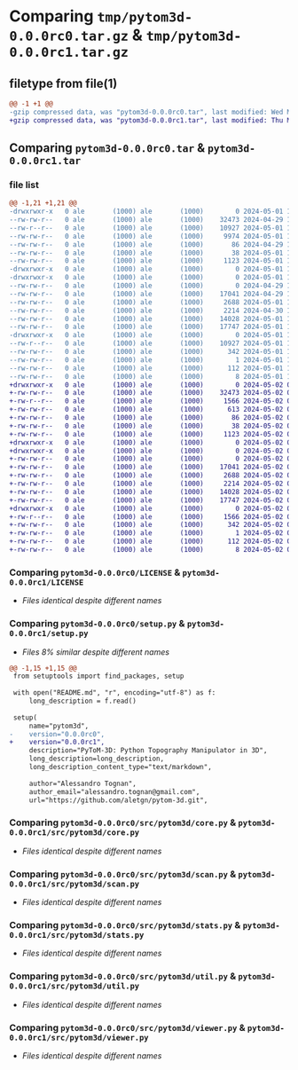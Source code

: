 # Comparing `tmp/pytom3d-0.0.0rc0.tar.gz` & `tmp/pytom3d-0.0.0rc1.tar.gz`

## filetype from file(1)

```diff
@@ -1 +1 @@
-gzip compressed data, was "pytom3d-0.0.0rc0.tar", last modified: Wed May  1 15:18:43 2024, max compression
+gzip compressed data, was "pytom3d-0.0.0rc1.tar", last modified: Thu May  2 08:19:28 2024, max compression
```

## Comparing `pytom3d-0.0.0rc0.tar` & `pytom3d-0.0.0rc1.tar`

### file list

```diff
@@ -1,21 +1,21 @@
-drwxrwxr-x   0 ale       (1000) ale       (1000)        0 2024-05-01 15:18:43.026654 pytom3d-0.0.0rc0/
--rw-rw-r--   0 ale       (1000) ale       (1000)    32473 2024-04-29 13:58:35.000000 pytom3d-0.0.0rc0/LICENSE
--rw-r--r--   0 ale       (1000) ale       (1000)    10927 2024-05-01 15:18:43.026654 pytom3d-0.0.0rc0/PKG-INFO
--rw-rw-r--   0 ale       (1000) ale       (1000)     9974 2024-05-01 15:12:45.000000 pytom3d-0.0.0rc0/README.md
--rw-rw-r--   0 ale       (1000) ale       (1000)       86 2024-04-29 13:58:35.000000 pytom3d-0.0.0rc0/pyproject.toml
--rw-rw-r--   0 ale       (1000) ale       (1000)       38 2024-05-01 15:18:43.026654 pytom3d-0.0.0rc0/setup.cfg
--rw-rw-r--   0 ale       (1000) ale       (1000)     1123 2024-05-01 15:17:39.000000 pytom3d-0.0.0rc0/setup.py
-drwxrwxr-x   0 ale       (1000) ale       (1000)        0 2024-05-01 15:18:43.022654 pytom3d-0.0.0rc0/src/
-drwxrwxr-x   0 ale       (1000) ale       (1000)        0 2024-05-01 15:18:43.022654 pytom3d-0.0.0rc0/src/pytom3d/
--rw-rw-r--   0 ale       (1000) ale       (1000)        0 2024-04-29 13:58:35.000000 pytom3d-0.0.0rc0/src/pytom3d/__init__.py
--rw-rw-r--   0 ale       (1000) ale       (1000)    17041 2024-04-29 13:58:35.000000 pytom3d-0.0.0rc0/src/pytom3d/core.py
--rw-rw-r--   0 ale       (1000) ale       (1000)     2688 2024-05-01 14:30:14.000000 pytom3d-0.0.0rc0/src/pytom3d/scan.py
--rw-rw-r--   0 ale       (1000) ale       (1000)     2214 2024-04-30 13:39:00.000000 pytom3d-0.0.0rc0/src/pytom3d/stats.py
--rw-rw-r--   0 ale       (1000) ale       (1000)    14028 2024-05-01 14:29:46.000000 pytom3d-0.0.0rc0/src/pytom3d/util.py
--rw-rw-r--   0 ale       (1000) ale       (1000)    17747 2024-05-01 14:31:12.000000 pytom3d-0.0.0rc0/src/pytom3d/viewer.py
-drwxrwxr-x   0 ale       (1000) ale       (1000)        0 2024-05-01 15:18:43.022654 pytom3d-0.0.0rc0/src/pytom3d.egg-info/
--rw-r--r--   0 ale       (1000) ale       (1000)    10927 2024-05-01 15:18:43.000000 pytom3d-0.0.0rc0/src/pytom3d.egg-info/PKG-INFO
--rw-rw-r--   0 ale       (1000) ale       (1000)      342 2024-05-01 15:18:43.000000 pytom3d-0.0.0rc0/src/pytom3d.egg-info/SOURCES.txt
--rw-rw-r--   0 ale       (1000) ale       (1000)        1 2024-05-01 15:18:43.000000 pytom3d-0.0.0rc0/src/pytom3d.egg-info/dependency_links.txt
--rw-rw-r--   0 ale       (1000) ale       (1000)      112 2024-05-01 15:18:43.000000 pytom3d-0.0.0rc0/src/pytom3d.egg-info/requires.txt
--rw-rw-r--   0 ale       (1000) ale       (1000)        8 2024-05-01 15:18:43.000000 pytom3d-0.0.0rc0/src/pytom3d.egg-info/top_level.txt
+drwxrwxr-x   0 ale       (1000) ale       (1000)        0 2024-05-02 08:19:28.320021 pytom3d-0.0.0rc1/
+-rw-rw-r--   0 ale       (1000) ale       (1000)    32473 2024-05-02 08:13:47.000000 pytom3d-0.0.0rc1/LICENSE
+-rw-r--r--   0 ale       (1000) ale       (1000)     1566 2024-05-02 08:19:28.320021 pytom3d-0.0.0rc1/PKG-INFO
+-rw-rw-r--   0 ale       (1000) ale       (1000)      613 2024-05-02 08:15:05.000000 pytom3d-0.0.0rc1/README.md
+-rw-rw-r--   0 ale       (1000) ale       (1000)       86 2024-05-02 08:13:47.000000 pytom3d-0.0.0rc1/pyproject.toml
+-rw-rw-r--   0 ale       (1000) ale       (1000)       38 2024-05-02 08:19:28.320021 pytom3d-0.0.0rc1/setup.cfg
+-rw-rw-r--   0 ale       (1000) ale       (1000)     1123 2024-05-02 08:19:09.000000 pytom3d-0.0.0rc1/setup.py
+drwxrwxr-x   0 ale       (1000) ale       (1000)        0 2024-05-02 08:19:28.316021 pytom3d-0.0.0rc1/src/
+drwxrwxr-x   0 ale       (1000) ale       (1000)        0 2024-05-02 08:19:28.316021 pytom3d-0.0.0rc1/src/pytom3d/
+-rw-rw-r--   0 ale       (1000) ale       (1000)        0 2024-05-02 08:13:47.000000 pytom3d-0.0.0rc1/src/pytom3d/__init__.py
+-rw-rw-r--   0 ale       (1000) ale       (1000)    17041 2024-05-02 08:13:47.000000 pytom3d-0.0.0rc1/src/pytom3d/core.py
+-rw-rw-r--   0 ale       (1000) ale       (1000)     2688 2024-05-02 08:13:47.000000 pytom3d-0.0.0rc1/src/pytom3d/scan.py
+-rw-rw-r--   0 ale       (1000) ale       (1000)     2214 2024-05-02 08:13:47.000000 pytom3d-0.0.0rc1/src/pytom3d/stats.py
+-rw-rw-r--   0 ale       (1000) ale       (1000)    14028 2024-05-02 08:13:47.000000 pytom3d-0.0.0rc1/src/pytom3d/util.py
+-rw-rw-r--   0 ale       (1000) ale       (1000)    17747 2024-05-02 08:13:47.000000 pytom3d-0.0.0rc1/src/pytom3d/viewer.py
+drwxrwxr-x   0 ale       (1000) ale       (1000)        0 2024-05-02 08:19:28.316021 pytom3d-0.0.0rc1/src/pytom3d.egg-info/
+-rw-r--r--   0 ale       (1000) ale       (1000)     1566 2024-05-02 08:19:28.000000 pytom3d-0.0.0rc1/src/pytom3d.egg-info/PKG-INFO
+-rw-rw-r--   0 ale       (1000) ale       (1000)      342 2024-05-02 08:19:28.000000 pytom3d-0.0.0rc1/src/pytom3d.egg-info/SOURCES.txt
+-rw-rw-r--   0 ale       (1000) ale       (1000)        1 2024-05-02 08:19:28.000000 pytom3d-0.0.0rc1/src/pytom3d.egg-info/dependency_links.txt
+-rw-rw-r--   0 ale       (1000) ale       (1000)      112 2024-05-02 08:19:28.000000 pytom3d-0.0.0rc1/src/pytom3d.egg-info/requires.txt
+-rw-rw-r--   0 ale       (1000) ale       (1000)        8 2024-05-02 08:19:28.000000 pytom3d-0.0.0rc1/src/pytom3d.egg-info/top_level.txt
```

### Comparing `pytom3d-0.0.0rc0/LICENSE` & `pytom3d-0.0.0rc1/LICENSE`

 * *Files identical despite different names*

### Comparing `pytom3d-0.0.0rc0/setup.py` & `pytom3d-0.0.0rc1/setup.py`

 * *Files 8% similar despite different names*

```diff
@@ -1,15 +1,15 @@
 from setuptools import find_packages, setup
 
 with open("README.md", "r", encoding="utf-8") as f:
     long_description = f.read()
 
 setup(
     name="pytom3d",
-    version="0.0.0rc0",
+    version="0.0.0rc1",
     description="PyToM-3D: Python Topography Manipulator in 3D",
     long_description=long_description,
     long_description_content_type="text/markdown",
         
     author="Alessandro Tognan",
     author_email="alessandro.tognan@gmail.com",
     url="https://github.com/aletgn/pytom-3d.git",
```

### Comparing `pytom3d-0.0.0rc0/src/pytom3d/core.py` & `pytom3d-0.0.0rc1/src/pytom3d/core.py`

 * *Files identical despite different names*

### Comparing `pytom3d-0.0.0rc0/src/pytom3d/scan.py` & `pytom3d-0.0.0rc1/src/pytom3d/scan.py`

 * *Files identical despite different names*

### Comparing `pytom3d-0.0.0rc0/src/pytom3d/stats.py` & `pytom3d-0.0.0rc1/src/pytom3d/stats.py`

 * *Files identical despite different names*

### Comparing `pytom3d-0.0.0rc0/src/pytom3d/util.py` & `pytom3d-0.0.0rc1/src/pytom3d/util.py`

 * *Files identical despite different names*

### Comparing `pytom3d-0.0.0rc0/src/pytom3d/viewer.py` & `pytom3d-0.0.0rc1/src/pytom3d/viewer.py`

 * *Files identical despite different names*

